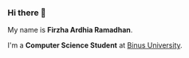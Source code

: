 ### Hi there 👋

My name is **Firzha Ardhia Ramadhan**.

I'm a **Computer Science Student** at [Binus University](https://binus.ac.id/).


<!--
**zhaardhia/zhaardhia** is a ✨ _special_ ✨ repository because its `README.md` (this file) appears on your GitHub profile.

Here are some ideas to get you started:

- 🔭 I’m currently working on ...
- 🌱 I’m currently learning ...
- 👯 I’m looking to collaborate on ...
- 🤔 I’m looking for help with ...
- 💬 Ask me about ...
- 📫 How to reach me: ...
- 😄 Pronouns: ...
- ⚡ Fun fact: ...
-->
